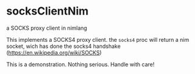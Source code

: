 # socksClientNim
a SOCKS proxy client in nimlang

  This implements a SOCKS4 proxy client.
  the `socks4` proc will return a nim socket, wich has done
  the socks4 handshake (https://en.wikipedia.org/wiki/SOCKS)
  
  This is a demonstration. Nothing serious.
  Handle with care!
